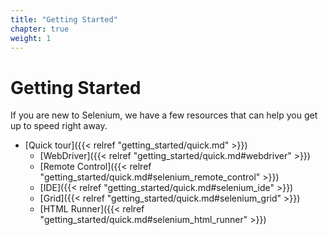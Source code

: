 ```yaml
---
title: "Getting Started"
chapter: true
weight: 1
---
```


# Getting Started

If you are new to Selenium,
we have a few resources that can help you
get up to speed right away.

* [Quick tour]({{< relref "getting_started/quick.md" >}})
  * [WebDriver]({{< relref "getting_started/quick.md#webdriver" >}})
  * [Remote Control]({{< relref "getting_started/quick.md#selenium_remote_control" >}})
  * [IDE]({{< relref "getting_started/quick.md#selenium_ide" >}})
  * [Grid]({{< relref "getting_started/quick.md#selenium_grid" >}})
  * [HTML Runner]({{< relref "getting_started/quick.md#selenium_html_runner" >}})
